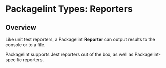 # Packagelint Types: Reporters

## Overview

Like unit test reporters, a Packagelint **Reporter** can output results to the console or to a file.

Packagelint supports Jest reporters out of the box, as well as Packagelint-specific reporters.
